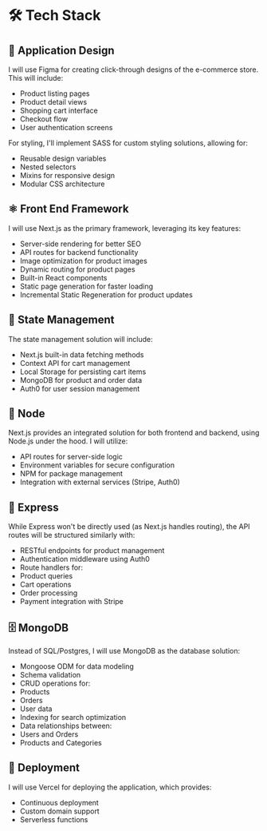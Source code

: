 # 🛠️ Tech Stack

## 🎨 Application Design

I will use Figma for creating click-through designs of the e-commerce store. This will include:

- Product listing pages
- Product detail views
- Shopping cart interface
- Checkout flow
- User authentication screens

For styling, I'll implement SASS for custom styling solutions, allowing for:

- Reusable design variables
- Nested selectors
- Mixins for responsive design
- Modular CSS architecture

## ⚛️ Front End Framework

I will use Next.js as the primary framework, leveraging its key features:

- Server-side rendering for better SEO
- API routes for backend functionality
- Image optimization for product images
- Dynamic routing for product pages
- Built-in React components
- Static page generation for faster loading
- Incremental Static Regeneration for product updates

## 🏪 State Management

The state management solution will include:

- Next.js built-in data fetching methods
- Context API for cart management
- Local Storage for persisting cart items
- MongoDB for product and order data
- Auth0 for user session management

## 📡 Node

Next.js provides an integrated solution for both frontend and backend, using Node.js under the hood. I will utilize:

- API routes for server-side logic
- Environment variables for secure configuration
- NPM for package management
- Integration with external services (Stripe, Auth0)

## 🚀 Express

While Express won't be directly used (as Next.js handles routing), the API routes will be structured similarly with:

- RESTful endpoints for product management
- Authentication middleware using Auth0
- Route handlers for:
- Product queries
- Cart operations
- Order processing
- Payment integration with Stripe

## 🗄️ MongoDB

Instead of SQL/Postgres, I will use MongoDB as the database solution:

- Mongoose ODM for data modeling
- Schema validation
- CRUD operations for:
- Products
- Orders
- User data
- Indexing for search optimization
- Data relationships between:
- Users and Orders
- Products and Categories

## 🚀 Deployment

I will use Vercel for deploying the application, which provides:

- Continuous deployment
- Custom domain support
- Serverless functions

